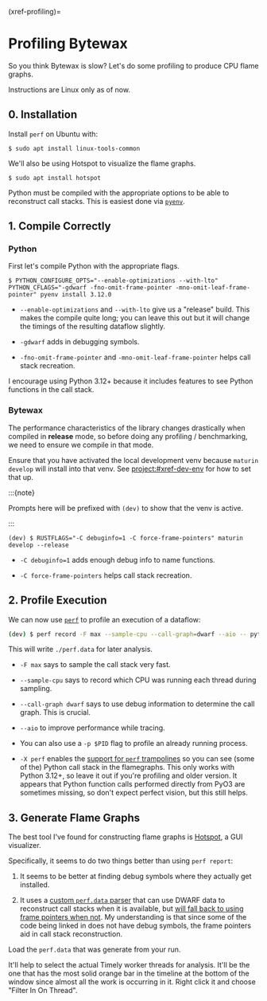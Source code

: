 (xref-profiling)=
# Profiling Bytewax

So you think Bytewax is slow? Let's do some profiling to produce CPU
flame graphs.

Instructions are Linux only as of now.

## 0. Installation

Install `perf` on Ubuntu with:

```console
$ sudo apt install linux-tools-common
```

We'll also be using Hotspot to visualize the flame graphs.

```console
$ sudo apt install hotspot
```

Python must be compiled with the appropriate options to be able to
reconstruct call stacks. This is easiest done via
[`pyenv`](https://github.com/pyenv/pyenv).

## 1. Compile Correctly

### Python

First let's compile Python with the appropriate flags.

```console
$ PYTHON_CONFIGURE_OPTS="--enable-optimizations --with-lto" PYTHON_CFLAGS="-gdwarf -fno-omit-frame-pointer -mno-omit-leaf-frame-pointer" pyenv install 3.12.0
```

* `--enable-optimizations` and `--with-lto` give us a "release" build.
  This makes the compile quite long; you can leave this out but it
  will change the timings of the resulting dataflow slightly.

* `-gdwarf` adds in debugging symbols.

* `-fno-omit-frame-pointer` and `-mno-omit-leaf-frame-pointer` helps
  call stack recreation.

I encourage using Python 3.12+ because it includes features to see
Python functions in the call stack.

### Bytewax

The performance characteristics of the library changes drastically
when compiled in **release** mode, so before doing any profiling /
benchmarking, we need to ensure we compile in that mode.

Ensure that you have activated the local development venv because
`maturin develop` will install into that venv. See
<project:#xref-dev-env> for how to set that up.

:::{note}

Prompts here will be prefixed with `(dev)` to show that the venv is
active.

:::

```console
(dev) $ RUSTFLAGS="-C debuginfo=1 -C force-frame-pointers" maturin develop --release
```

* `-C debuginfo=1` adds enough debug info to name functions.

* `-C force-frame-pointers` helps call stack recreation.

## 2. Profile Execution

We can now use [`perf`](https://www.brendangregg.com/perf.html) to
profile an execution of a dataflow:

```bash
(dev) $ perf record -F max --sample-cpu --call-graph=dwarf --aio -- python -X perf -m bytewax.run example_dataflow
```

This will write `./perf.data` for later analysis.

* `-F max` says to sample the call stack very fast.

* `--sample-cpu` says to record which CPU was running each thread
  during sampling.

* `--call-graph dwarf` says to use debug information to determine the
  call graph. This is crucial.

* `--aio` to improve performance while tracing.

* You can also use a `-p $PID` flag to profile an already running
  process.

* `-X perf` enables the [support for `perf`
  trampolines](https://docs.python.org/3/howto/perf_profiling.html) so
  you can see (some of the) Python call stack in the flamegraphs. This
  only works with Python 3.12+, so leave it out if you're profiling
  and older version. It appears that Python function calls performed
  directly from PyO3 are sometimes missing, so don't expect perfect
  vision, but this still helps.

## 3. Generate Flame Graphs

The best tool I've found for constructing flame graphs is
[Hotspot](https://github.com/KDAB/hotspot), a GUI visualizer.

Specifically, it seems to do two things better than using `perf report`:

1. It seems to be better at finding debug symbols where they actually
   get installed.

2. It uses a [custom `perf.data`
   parser](https://github.com/qt-creator/perfparser) that can use
   DWARF data to reconstruct call stacks when it is available, but
   [will fall back to using frame pointers when
   not](https://github.com/KDAB/hotspot#broken-backtraces). My
   understanding is that since some of the code being linked in does
   not have debug symbols, the frame pointers aid in call stack
   reconstruction.

Load the `perf.data` that was generate from your run.

It'll help to select the actual Timely worker threads for
analysis. It'll be the one that has the most solid orange bar in the
timeline at the bottom of the window since almost all the work is
occurring in it. Right click it and choose "Filter In On Thread".
